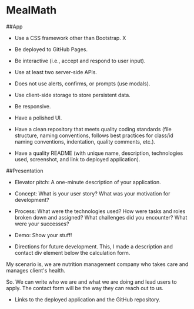 # MealMath

##App
* Use a CSS framework other than Bootstrap. X

* Be deployed to GitHub Pages.

* Be interactive (i.e., accept and respond to user input).

* Use at least two server-side APIs.

* Does not use alerts, confirms, or prompts (use modals).

* Use client-side storage to store persistent data.

* Be responsive.

* Have a polished UI.

* Have a clean repository that meets quality coding standards (file structure, naming conventions, follows best practices for class/id naming conventions, indentation, quality comments, etc.).

* Have a quality README (with unique name, description, technologies used, screenshot, and link to deployed application).


##Presentation
* Elevator pitch: A one-minute description of your application.

* Concept: What is your user story? What was your motivation for development?

* Process: What were the technologies used? How were tasks and roles broken down and assigned? What challenges did you encounter? What were your successes?

* Demo: Show your stuff!

* Directions for future development.
This, I made a description and contact div element below the calculation form. 

My scenario is, we are nutrition management company who takes care and manages client's health. 

So. We can write who we are and what we are doing and lead users to apply.
The contact form will be the way they can reach out to us.

* Links to the deployed application and the GitHub repository.